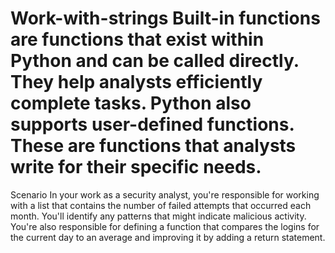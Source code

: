 # Work-with-strings Built-in functions are functions that exist within Python and can be called directly. They help analysts efficiently complete tasks. Python also supports user-defined functions. These are functions that analysts write for their specific needs. 
Scenario
In your work as a security analyst, you're responsible for working with a list that contains the number of failed attempts that occurred each month. You'll identify any patterns that might indicate malicious activity. You're also responsible for defining a function that compares the logins for the current day to an average and improving it by adding a return statement.

